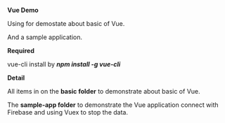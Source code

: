 **Vue Demo**

Using for demostate about basic of Vue.

And a sample application.

**Required**

vue-cli install by **_npm install -g vue-cli_**

**Detail**

All items in on the **basic folder** to demonstrate about basic of Vue.

The **sample-app folder** to demonstrate the Vue application connect with Firebase and using Vuex to stop the data.
